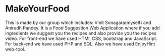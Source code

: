 # MakeYourFood
This is made by our group which includes:
Vinit Sonagara(myself) and Anirudh Pandey.
It is a Food Suggestion Web Application where if you add ingredients we suggest you the recipes and also provide you the recipes video. 
For front-end we have used HTMl, CSS, bootstrap and JavaScript. For back-end we have used PHP and SQL. Also we have used EnjoyHint web-tool.   
